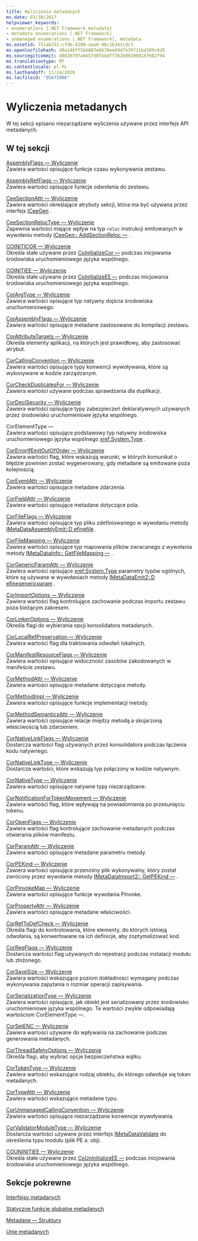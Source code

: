 ```yaml
---
title: Wyliczenia metadanych
ms.date: 03/30/2017
helpviewer_keywords:
- enumerations [.NET Framework metadata]
- metadata enumerations [.NET Framework]
- unmanaged enumerations [.NET Framework], metadata
ms.assetid: 711ab251-cfdb-4280-aaa6-9bc1b341cdc3
ms.openlocfilehash: d0a146ff5b6887e6678ee69d7e39731bd109c6d5
ms.sourcegitcommit: d8020797a6657d0fbbdff362b80300815f682f94
ms.translationtype: MT
ms.contentlocale: pl-PL
ms.lasthandoff: 11/24/2020
ms.locfileid: "95672906"
---
```

# <a name="metadata-enumerations"></a>Wyliczenia metadanych

W tej sekcji opisano niezarządzane wyliczenia używane przez interfejs API metadanych.  
  
## <a name="in-this-section"></a>W tej sekcji  

 [AssemblyFlags — Wyliczenie](assemblyflags-enumeration.md)  
 Zawiera wartości opisujące funkcje czasu wykonywania zestawu.  
  
 [AssemblyRefFlags — Wyliczenie](assemblyrefflags-enumeration.md)  
 Zawiera wartości opisujące funkcje odwołania do zestawu.  
  
 [CeeSectionAttr — Wyliczenie](ceesectionattr-enumeration.md)  
 Zawiera wartości określające atrybuty sekcji, która ma być używana przez interfejs [ICeeGen](iceegen-interface.md) .  
  
 [CeeSectionRelocType — Wyliczenie](ceesectionreloctype-enumeration.md)  
 Zapewnia wartości mające wpływ na typ `reloc` instrukcji emitowanych w wywołaniu metody [ICeeGen:: AddSectionReloc —](iceegen-addsectionreloc-method.md) .  
  
 [COINITICOR — Wyliczenie](coiniticor-enumeration.md)  
 Określa stałe używane przez [CoInitializeCor —](../hosting/coinitializecor-function.md) podczas inicjowania środowiska uruchomieniowego języka wspólnego.  
  
 [COINITIEE — Wyliczenie](coinitiee-enumeration.md)  
 Określa stałe używane przez [CoInitializeEE —](../hosting/coinitializeee-function.md) podczas inicjowania środowiska uruchomieniowego języka wspólnego.  
  
 [CorArgType — Wyliczenie](corargtype-enumeration.md)  
 Zawiera wartości opisujące typ natywny dojścia środowiska uruchomieniowego.  
  
 [CorAssemblyFlags — Wyliczenie](corassemblyflags-enumeration.md)  
 Zawiera wartości opisujące metadane zastosowane do kompilacji zestawu.  
  
 [CorAttributeTargets — Wyliczenie](corattributetargets-enumeration.md)  
 Określa elementy aplikacji, na których jest prawidłowy, aby zastosować atrybut.  
  
 [CorCallingConvention — Wyliczenie](corcallingconvention-enumeration.md)  
 Zawiera wartości opisujące typy konwencji wywoływania, które są wykonywane w kodzie zarządzanym.  
  
 [CorCheckDuplicatesFor — Wyliczenie](corcheckduplicatesfor-enumeration.md)  
 Zawiera wartości używane podczas sprawdzania dla duplikacji.  
  
 [CorDeclSecurity — Wyliczenie](cordeclsecurity-enumeration.md)  
 Zawiera wartości opisujące typy zabezpieczeń deklaratywnych używanych przez środowisko uruchomieniowe języka wspólnego.  
  
 CorElementType —  
 Zawiera wartości opisujące podstawowy typ natywny środowiska uruchomieniowego języka wspólnego <xref:System.Type> .  
  
 [CorErrorIfEmitOutOfOrder — Wyliczenie](corerrorifemitoutoforder-enumeration.md)  
 Zawiera wartości flag, które wskazują warunki, w których komunikat o błędzie powinien zostać wygenerowany, gdy metadane są emitowane poza kolejnością.  
  
 [CorEventAttr — Wyliczenie](coreventattr-enumeration.md)  
 Zawiera wartości opisujące metadane zdarzenia.  
  
 [CorFieldAttr — Wyliczenie](corfieldattr-enumeration.md)  
 Zawiera wartości opisujące metadane dotyczące pola.  
  
 [CorFileFlags — Wyliczenie](corfileflags-enumeration.md)  
 Zawiera wartości opisujące typ pliku zdefiniowanego w wywołaniu metody [IMetaDataAssemblyEmit::D efinefile](imetadataassemblyemit-definefile-method.md) .  
  
 [CorFileMapping — Wyliczenie](corfilemapping-enumeration.md)  
 Zawiera wartości opisujące typ mapowania plików zwracanego z wywołania metody [IMetaDataInfo:: GetFileMapping —](imetadatainfo-getfilemapping-method.md) .  
  
 [CorGenericParamAttr — Wyliczenie](corgenericparamattr-enumeration.md)  
 Zawiera wartości opisujące <xref:System.Type> parametry typów ogólnych, które są używane w wywołaniach metody [IMetaDataEmit2::D efinegenericparam](imetadataemit2-definegenericparam-method.md) .  
  
 [CorImportOptions — Wyliczenie](corimportoptions-enumeration.md)  
 Zawiera wartości flag kontrolujące zachowanie podczas importu zestawu poza bieżącym zakresem.  
  
 [CorLinkerOptions — Wyliczenie](corlinkeroptions-enumeration.md)  
 Określa flagi do wybierania opcji konsolidatora metadanych.  
  
 [CorLocalRefPreservation — Wyliczenie](corlocalrefpreservation-enumeration.md)  
 Zawiera wartości flag dla traktowania odwołań lokalnych.  
  
 [CorManifestResourceFlags — Wyliczenie](cormanifestresourceflags-enumeration.md)  
 Zawiera wartości opisujące widoczność zasobów zakodowanych w manifeście zestawu.  
  
 [CorMethodAttr — Wyliczenie](cormethodattr-enumeration.md)  
 Zawiera wartości opisujące metadane dotyczące metody.  
  
 [CorMethodImpl — Wyliczenie](cormethodimpl-enumeration.md)  
 Zawiera wartości opisujące funkcje implementacji metody.  
  
 [CorMethodSemanticsAttr — Wyliczenie](cormethodsemanticsattr-enumeration.md)  
 Zawiera wartości opisujące relacje między metodą a skojarzoną właściwością lub zdarzeniem.  
  
 [CorNativeLinkFlags — Wyliczenie](cornativelinkflags-enumeration.md)  
 Dostarcza wartości flag używanych przez konsolidatora podczas łączenia kodu natywnego.  
  
 [CorNativeLinkType — Wyliczenie](cornativelinktype-enumeration.md)  
 Dostarcza wartości, które wskazują typ połączony w kodzie natywnym.  
  
 [CorNativeType — Wyliczenie](cornativetype-enumeration.md)  
 Zawiera wartości opisujące natywne typy niezarządzane.  
  
 [CorNotificationForTokenMovement — Wyliczenie](cornotificationfortokenmovement-enumeration.md)  
 Zawiera wartości flag, które wpływają na powiadomienia po przesunięciu tokenu.  
  
 [CorOpenFlags — Wyliczenie](coropenflags-enumeration.md)  
 Zawiera wartości flag kontrolujące zachowanie metadanych podczas otwierania plików manifestu.  
  
 [CorParamAttr — Wyliczenie](corparamattr-enumeration.md)  
 Zawiera wartości opisujące metadane parametru metody.  
  
 [CorPEKind — Wyliczenie](corpekind-enumeration.md)  
 Zawiera wartości opisujące przenośny plik wykonywalny, który został zwrócony przez wywołanie metody [IMetaDataImport2:: GetPEKind —](imetadataimport2-getpekind-method.md) .  
  
 [CorPinvokeMap — Wyliczenie](corpinvokemap-enumeration.md)  
 Zawiera wartości opisujące funkcje wywołania PInvoke.  
  
 [CorPropertyAttr — Wyliczenie](corpropertyattr-enumeration.md)  
 Zawiera wartości opisujące metadane właściwości.  
  
 [CorRefToDefCheck — Wyliczenie](correftodefcheck-enumeration.md)  
 Określa flagi do kontrolowania, które elementy, do których istnieją odwołania, są konwertowane na ich definicje, aby zoptymalizować kod.  
  
 [CorRegFlags — Wyliczenie](corregflags-enumeration.md)  
 Dostarcza wartości flag używanych do rejestracji podczas instalacji modułu lub złożonego.  
  
 [CorSaveSize — Wyliczenie](corsavesize-enumeration.md)  
 Zawiera wartości wskazujące poziom dokładności wymagany podczas wykonywania zapytania o rozmiar operacji zapisywania.  
  
 [CorSerializationType — Wyliczenie](corserializationtype-enumeration.md)  
 Zawiera wartości opisujące, jak obiekt jest serializowany przez środowisko uruchomieniowe języka wspólnego. Te wartości zwykle odpowiadają wartościom CorElementType —.  
  
 [CorSetENC — Wyliczenie](corsetenc-enumeration.md)  
 Zawiera wartości używane do wpływania na zachowanie podczas generowania metadanych.  
  
 [CorThreadSafetyOptions — Wyliczenie](corthreadsafetyoptions-enumeration.md)  
 Określa flagi, aby wybrać opcje bezpieczeństwa wątku.  
  
 [CorTokenType — Wyliczenie](cortokentype-enumeration.md)  
 Zawiera wartości wskazujące rodzaj obiektu, do którego odwołuje się token metadanych.  
  
 [CorTypeAttr — Wyliczenie](cortypeattr-enumeration.md)  
 Zawiera wartości wskazujące metadane typu.  
  
 [CorUnmanagedCallingConvention — Wyliczenie](corunmanagedcallingconvention-enumeration.md)  
 Zawiera wartości opisujące niezarządzane konwencje wywoływania.  
  
 [CorValidatorModuleType — Wyliczenie](corvalidatormoduletype-enumeration.md)  
 Dostarcza wartości używane przez interfejs [IMetaDataValidate](imetadatavalidate-interface.md) do określenia typu modułu (plik PE a. obj).  
  
 [COUNINITIEE — Wyliczenie](couninitiee-enumeration.md)  
 Określa stałe używane przez [CoUninitializeEE —](../hosting/couninitializeee-function.md) podczas inicjowania środowiska uruchomieniowego języka wspólnego.  
  
## <a name="related-sections"></a>Sekcje pokrewne  

 [Interfejsy metadanych](metadata-interfaces.md)  
  
 [Statyczne funkcje globalne metadanych](metadata-global-static-functions.md)  
  
 [Metadane — Struktury](metadata-structures.md)  
  
 [Unie metadanych](metadata-unions.md)
